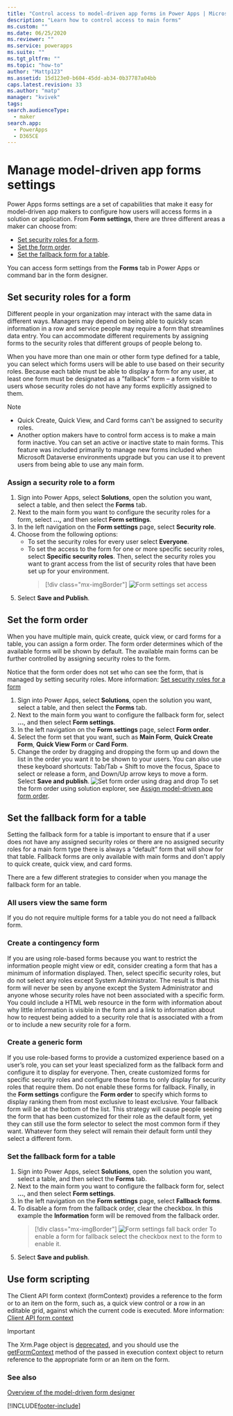 ```yaml
---
title: "Control access to model-driven app forms in Power Apps | MicrosoftDocs"
description: "Learn how to control access to main forms"
ms.custom: ""
ms.date: 06/25/2020
ms.reviewer: ""
ms.service: powerapps
ms.suite: ""
ms.tgt_pltfrm: ""
ms.topic: "how-to"
author: "Mattp123"
ms.assetid: 15d123e0-b604-45dd-ab34-0b37787a04bb
caps.latest.revision: 33
ms.author: "matp"
manager: "kvivek"
tags: 
search.audienceType: 
  - maker
search.app: 
  - PowerApps
  - D365CE
---
```

# Manage model-driven app forms settings

Power Apps forms settings are a set of capabilities that make it easy for model-driven app makers to configure how users will access forms in a solution or application. From **Form settings**, there are three different areas a maker can choose from: 
- [Set security roles for a form](#set-security-roles-for-a-form).  
- [Set the form order](#set-the-form-order).
- [Set the fallback form for a table](#set-the-fallback-form-for-a-table). 

You can access form settings from the **Forms** tab in Power Apps or command bar in the form designer. 

## Set security roles for a form
  
 Different people in your organization may interact with the same data in different ways. Managers may depend on being able to quickly scan information in a row and service people may require a form that streamlines data entry. You can accommodate different requirements by assigning forms to the security roles that different groups of people belong to.  
  
 When you have more than one main or other form type defined for a table, you can select which forms users will be able to use based on their security roles. Because each table must be able to display a form for any user, at least one form must be designated as a ”fallback” form – a form visible to users whose security roles do not have any forms explicitly assigned to them.  
  
> [!NOTE]
> - Quick Create, Quick View, and Card forms can't be assigned to security roles.  
> - Another option makers have to control form access is to make a main form inactive. You can set an active or inactive state to main forms. This feature was included primarily to manage new forms included when Microsoft Dataverse environments upgrade but you can use it to prevent users from being able to use any main form.   
  
### Assign a security role to a form
1. Sign into Power Apps, select **Solutions**, open the solution you want, select a table, and then select the **Forms** tab. 
2. Next to the main form you want to configure the security roles for a form, select **...,** and then select **Form settings**. 
3. In the left navigation on the **Form settings** page, select **Security role**.  
4. Choose from the following options: 
   - To set the security roles for every user select **Everyone**. 
   - To set the access to the form for one or more specific security roles, select **Specific security roles**. Then, select the security roles you want to grant access from the list of security roles that have been set up for your environment.  
     > [!div class="mx-imgBorder"] 
     > ![Form settings set access](media/form-settings-sec-role.png)
5. Select **Save and Publish**.

## Set the form order
When you have multiple main, quick create, quick view, or card forms for a table, you can assign a form order. The form order determines which of the available forms will be shown by default. The available main forms can be further controlled by assigning security roles to the form. 

Notice that the form order does not set who can see the form, that is managed by setting security roles. More information: [Set security roles for a form](#set-security-roles-for-a-form)

1. Sign into Power Apps, select **Solutions**, open the solution you want, select a table, and then select the **Forms** tab. 
2. Next to the main form you want to configure the fallback form for, select **...**, and then select **Form settings**. 
3. In the left navigation on the **Form settings** page, select **Form order**. 
4. Select the form set that you want, such as **Main Form**, **Quick Create Form**, **Quick View Form** or **Card Form**. 
5. Change the order by dragging and dropping the form up and down the list in the order you want it to be shown to your users. You can also use these keyboard shortcuts: Tab/Tab + Shift to move the focus, Space to select or release a form, and Down/Up arrow keys to move a form. Select **Save and publish**. 
   ![Set form order using drag and drop](media/set-form-order.gif)
To set the form order using solution explorer, see [Assign model-driven app form order](assign-form-order.md). 

## Set the fallback form for a table
Setting the fallback form for a table is important to ensure that if a user does not have any assigned security roles or there are no assigned security roles for a main form type there is always a “default” form that will show for that table. Fallback forms are only available with main forms and don't apply to quick create, quick view, and card forms.

There are a few different strategies to consider when you manage the fallback form for an table.  
  
### All users view the same form  
If you do not require multiple forms for a table you do not need a fallback form.  
  
### Create a contingency form  
If you are using role-based forms because you want to restrict the information people might view or edit, consider creating a form that has a minimum of information displayed. Then, select specific security roles, but do not select any roles except System Administrator. The result is that this form will never be seen by anyone except the System Administrator and anyone whose security roles have not been associated with a specific form. You could include a HTML web resource in the form with information about why little information is visible in the form and a link to information about how to request being added to a security role that is associated with a from or to include a new security role for a form.  
  
### Create a generic form  
 If you use role-based forms to provide a customized experience based on a user’s role, you can set your least specialized form as the fallback form and configure it to display for everyone. Then, create customized forms for specific security roles and configure those forms to only display for security roles that require them. Do not enable these forms for fallback. Finally, in the **Form settings** configure the **Form order** to specify which forms to display ranking them from most exclusive to least exclusive. Your fallback form will be at the bottom of the list. This strategy will cause people seeing the form that has been customized for their role as the default form, yet they can still use the form selector to select the most common form if they want. Whatever form they select will remain their default form until they select a different form.  
  
### Set the fallback form for a table

1. Sign into Power Apps, select **Solutions**, open the solution you want, select a table, and then select the **Forms** tab. 
2. Next to the main form you want to configure the fallback form for, select **...**, and then select **Form settings**. 
3. In the left navigation on the **Form settings** page, select **Fallback forms**. 
4. To disable a form from the fallback order, clear the checkbox. In this example the **Information** form will be removed from the fallback order. 
   > [!div class="mx-imgBorder"] 
   > ![Form settings fall back order](media/form-settings-fallback-form.png)
   To enable a form for fallback select the checkbox next to the form to enable it.
5. Select **Save and publish**. 

## Use form scripting  
The Client API form context (formContext) provides a reference to the form or to an item on the form, such as, a quick view control or a row in an editable grid, against which the current code is executed. More information: [Client API form context](/dynamics365/customer-engagement/developer/clientapi/clientapi-form-context)

> [!IMPORTANT]
> The Xrm.Page object is [deprecated](/dynamics365/get-started/whats-new/customer-engagement/important-changes-coming#some-client-apis-are-deprecated), and you should use the [getFormContext](../../developer/model-driven-apps/clientapi/reference/executioncontext/getformcontext.md) method of the passed in execution context object to return reference to the appropriate form or an item on the form.

### See also  

[Overview of the model-driven form designer](form-designer-overview.md)


[!INCLUDE[footer-include](../../includes/footer-banner.md)]